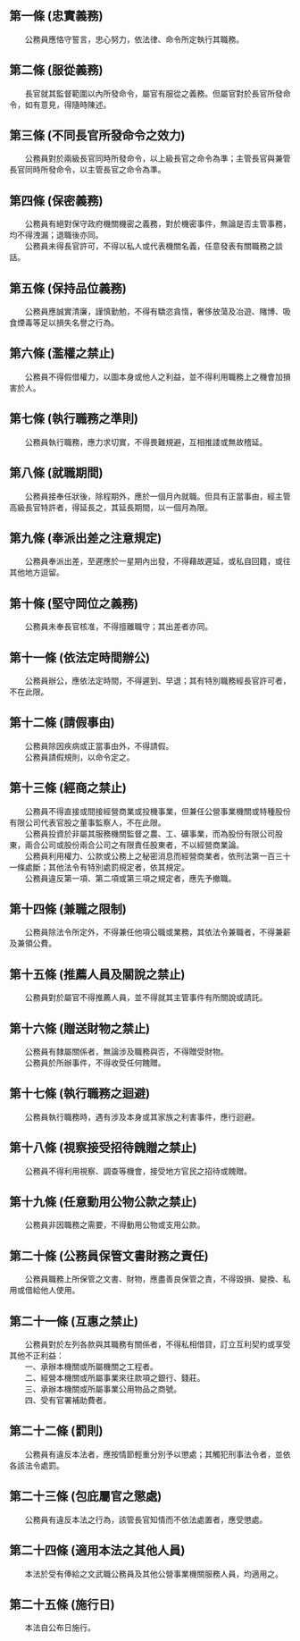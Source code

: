 第一條 (忠實義務)
-----------------
　　公務員應恪守誓言，忠心努力，依法律、命令所定執行其職務。  


第二條 (服從義務)
-----------------
　　長官就其監督範圍以內所發命令，屬官有服從之義務。但屬官對於長官所發命令，如有意見，得隨時陳述。  


第三條 (不同長官所發命令之效力)
-------------------------------
　　公務員對於兩級長官同時所發命令，以上級長官之命令為準；主管長官與兼管長官同時所發命令，以主管長官之命令為準。  


第四條 (保密義務)
-----------------
　　公務員有絕對保守政府機關機密之義務，對於機密事件，無論是否主管事務，均不得洩漏；退職後亦同。  
　　公務員未得長官許可，不得以私人或代表機關名義，任意發表有關職務之談話。  


第五條 (保持品位義務)
---------------------
　　公務員應誠實清廉，謹慎勤勉，不得有驕恣貪惰，奢侈放蕩及冶遊、賭博、吸食煙毒等足以損失名譽之行為。  


第六條 (濫權之禁止)
-------------------
　　公務員不得假借權力，以圖本身或他人之利益，並不得利用職務上之機會加損害於人。  


第七條 (執行職務之準則)
-----------------------
　　公務員執行職務，應力求切實，不得畏難規避，互相推諉或無故稽延。  


第八條 (就職期間)
-----------------
　　公務員接奉任狀後，除程期外，應於一個月內就職。但具有正當事由，經主管高級長官特許者，得延長之，其延長期間，以一個月為限。  


第九條 (奉派出差之注意規定)
---------------------------
　　公務員奉派出差，至遲應於一星期內出發，不得藉故遲延，或私自回籍，或往其他地方逗留。  


第十條 (堅守岡位之義務)
-----------------------
　　公務員未奉長官核准，不得擅離職守；其出差者亦同。  


第十一條 (依法定時間辦公)
-------------------------
　　公務員辦公，應依法定時間，不得遲到、早退；其有特別職務經長官許可者，不在此限。  


第十二條 (請假事由)
-------------------
　　公務員除因疾病或正當事由外，不得請假。  
　　公務員請假規則，以命令定之。  


第十三條 (經商之禁止)
---------------------
　　公務員不得直接或間接經營商業或投機事業，但兼任公營事業機關或特種股份有限公司代表官股之董事監察人，不在此限。  
　　公務員投資於非屬其服務機關監督之農、工、礦事業，而為股份有限公司股東，兩合公司或股份兩合公司之有限責任股東者，不以經營商業論。  
　　公務員利用權力、公款或公務上之秘密消息而經營商業者，依刑法第一百三十一條處斷；其他法令有特別處罰規定者，依其規定。  
　　公務員違反第一項、第二項或第三項之規定者，應先予撤職。  


第十四條 (兼職之限制)
---------------------
　　公務員除法令所定外，不得兼任他項公職或業務，其依法令兼職者，不得兼薪及兼領公費。  


第十五條 (推薦人員及關說之禁止)
-------------------------------
　　公務員對於屬官不得推薦人員，並不得就其主管事件有所關說或請託。  


第十六條 (贈送財物之禁止)
-------------------------
　　公務員有隸屬關係者，無論涉及職務與否，不得贈受財物。  
　　公務員於所辦事件，不得收受任何餽贈。  


第十七條 (執行職務之迴避)
-------------------------
　　公務員執行職務時，遇有涉及本身或其家族之利害事件，應行迴避。  


第十八條 (視察接受招待餽贈之禁止)
---------------------------------
　　公務員不得利用視察、調查等機會，接受地方官民之招待或餽贈。  


第十九條 (任意動用公物公款之禁止)
---------------------------------
　　公務員非因職務之需要，不得動用公物或支用公款。  


第二十條 (公務員保管文書財務之責任)
-----------------------------------
　　公務員職務上所保管之文書、財物，應盡善良保管之責，不得毀損、變換、私用或借給他人使用。  


第二十一條 (互惠之禁止)
-----------------------
　　公務員對於左列各款與其職務有關係者，不得私相借貸，訂立互利契約或享受其他不正利益：  
　　一、承辦本機關或所屬機關之工程者。  
　　二、經營本機關或所屬事業來往款項之銀行、錢莊。  
　　三、承辦本機關或所屬事業公用物品之商號。  
　　四、受有官署補助費者。  


第二十二條 (罰則)
-----------------
　　公務員有違反本法者，應按情節輕重分別予以懲處；其觸犯刑事法令者，並依各該法令處罰。  


第二十三條 (包庇屬官之懲處)
---------------------------
　　公務員有違反本法之行為，該管長官知情而不依法處置者，應受懲處。  


第二十四條 (適用本法之其他人員)
-------------------------------
　　本法於受有俸給之文武職公務員及其他公營事業機關服務人員，均適用之。  


第二十五條 (施行日)
-------------------
　　本法自公布日施行。